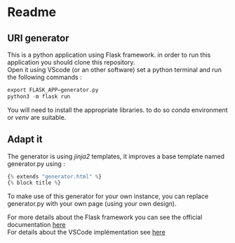 # Readme  

## URI generator  

This is a python application using Flask framework.
in order to run this application you should clone this repository.  
Open it using VScode (or an other software) set a python terminal and run the following commands :  

``` python
export FLASK_APP=generator.py
python3 -m flask run
```

You will need to install the appropriate libraries. to do so *conda* environment or *venv* are suitable.  

## Adapt it  

The generator is using *jinja2* templates, it improves a base template named generator.py using :  

```python
{% extends "generator.html" %}
{% block title %}
```

To make use of this generator for your own instance, you can replace generator.py with your own page (using your own design).  

For more details about the Flask framework you can see the official documentation [here](https://flask.palletsprojects.com/en/1.1.x/)  
For details about the VSCode implémentation see [here](https://code.visualstudio.com/docs/python/tutorial-flask)
